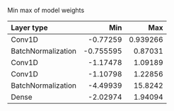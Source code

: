 Min max of model weights

| Layer type         |       Min |       Max |
|:-------------------|----------:|----------:|
| Conv1D             | -0.77259  |  0.939266 |
| BatchNormalization | -0.755595 |  0.87031  |
| Conv1D             | -1.17478  |  1.09189  |
| Conv1D             | -1.10798  |  1.22856  |
| BatchNormalization | -4.49939  | 15.8242   |
| Dense              | -2.02974  |  1.94094  |